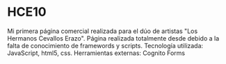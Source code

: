 # HCE10
Mi primera página comercial realizada para el dúo de artistas "Los Hermanos Cevallos Erazo". Página realizada totalmente desde debido a la falta de conocimiento de framewords y scripts. Tecnología utilizada: JavaScript, html5, css. Herramientas externas: Cognito Forms
